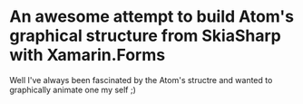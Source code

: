 # An awesome attempt to build Atom's graphical structure from SkiaSharp with Xamarin.Forms

Well I've always been fascinated by the Atom's structre and wanted to graphically animate one my self ;) 